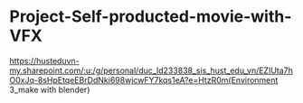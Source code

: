 # Project-Self-producted-movie-with-VFX
https://husteduvn-my.sharepoint.com/:u:/g/personal/duc_ld233838_sis_hust_edu_vn/EZIUta7hO0xJq-8sHpEtqeEBrDdNki698wjcwFY7kqs1eA?e=HtzR0m(Environment 3_make with blender)
